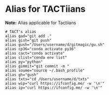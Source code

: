 # Alias for TACTiians

**Note:** Alias applicable for Tactiians




```
# TACT's alias
alias gad="git add ."
alias gish="git push"
alias gush="/Users/username/d/gitmagic/gu.sh"
alias cp36="conda activate py36"
alias cact="conda activate"
alias clist="conda env list"
alias py="python"
alias gimmit="git commit -m "
alias soume="source ~/.bash_profile"
alias gh="gush"
alias txts="cd /Users/username/d/txts"
alias wip="curl https://ifconfig.me/ -w '\n'"
alias ip="curl https://ifconfig.me/ -w '\n'"
```


